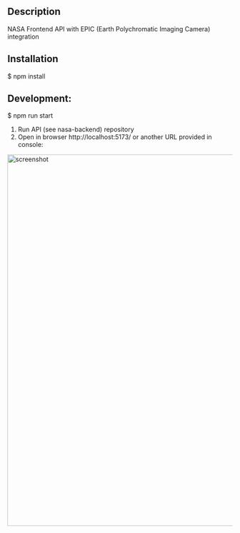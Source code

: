 ## Description

  NASA Frontend API with EPIC (Earth Polychromatic Imaging Camera) integration

## Installation

  $ npm install

## Development:

  $ npm run start


1. Run API (see nasa-backend) repository
2. Open in browser http://localhost:5173/ or another URL provided in console:


<img width="1513" height="833" alt="screenshot" src="https://github.com/user-attachments/assets/e06b7c7b-a74e-4d2b-b74e-d5d023b1fe7d" />

